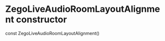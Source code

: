 


# ZegoLiveAudioRoomLayoutAlignment constructor






const
ZegoLiveAudioRoomLayoutAlignment()












